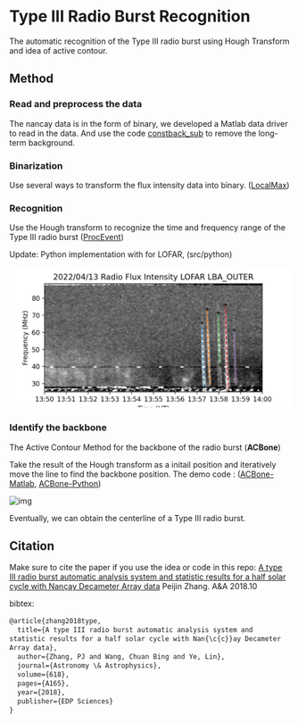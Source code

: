 # Type III Radio Burst Recognition

The automatic recognition of the Type III radio burst using Hough Transform and idea of active contour.

## Method

### Read and preprocess the data

The nancay data is in the form of binary, we developed a Matlab data driver to read in the data. And use the code [constback_sub](src/matlab/constback_sub.m) to remove the long-term background.

### Binarization

Use several ways to transform the flux intensity data into binary. ([LocalMax](src/matlab/get_local_max_map.m))

### Recognition

Use the Hough transform to recognize the time and frequency range of the Type III radio burst ([ProcEvent](src/matlab/proc_event.m))

Update: Python implementation with for LOFAR, (src/python)

![img](img/LOFAR_20220413_135000_LBA_OUTER.fits.jpg)


### Identify the backbone

The Active Contour Method for the backbone of the radio burst (**ACBone**)

Take the result of the Hough transform as a initail position and iteratively move the line to find the backbone position. The demo code : ([ACBone-Matlab](src/matlab/active_contour.m), [ACBone-Python](src/python/ACBone.py))

![img](img/activecontour.GIF)

Eventually, we can obtain the centerline of a Type III radio burst.


## Citation

Make sure to cite the paper if you use the idea or code in this repo: [A type III radio burst automatic analysis system and statistic results for a half solar cycle with Nançay Decameter Array data](https://www.aanda.org/component/article?access=doi&doi=10.1051/0004-6361/201833260#R16) Peijin Zhang. A&A 2018.10

bibtex:
```
@article{zhang2018type,
  title={A type III radio burst automatic analysis system and statistic results for a half solar cycle with Nan{\c{c}}ay Decameter Array data},
  author={Zhang, PJ and Wang, Chuan Bing and Ye, Lin},
  journal={Astronomy \& Astrophysics},
  volume={618},
  pages={A165},
  year={2018},
  publisher={EDP Sciences}
}
```
